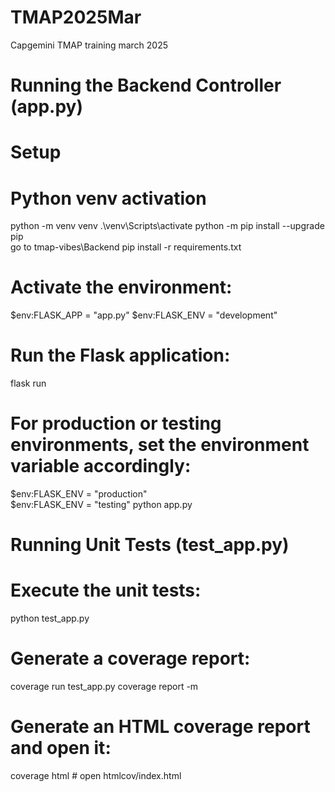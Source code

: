 # TMAP2025Mar
Capgemini TMAP training march 2025

# Running the Backend Controller (app.py)

# Setup

# Python venv activation
python -m venv venv
.\venv\Scripts\activate
python -m pip install --upgrade pip  
go to tmap-vibes\Backend 
pip install -r requirements.txt

# Activate the environment:
$env:FLASK_APP = "app.py"
$env:FLASK_ENV = "development"

# Run the Flask application:
flask run

# For production or testing environments, set the environment variable accordingly:
$env:FLASK_ENV = "production"   
$env:FLASK_ENV = "testing"
python  app.py

# Running Unit Tests (test_app.py)

# Execute the unit tests:
python test_app.py
# Generate a coverage report:
coverage run test_app.py
coverage report -m
# Generate an HTML coverage report and open it:
coverage html # open htmlcov/index.html
